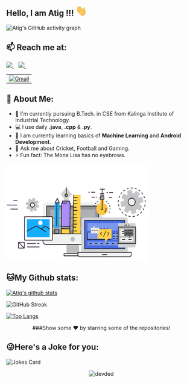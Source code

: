 ## Hello, I am Atig !!! <img src="https://raw.githubusercontent.com/ABSphreak/ABSphreak/master/gifs/Hi.gif" width="30px">


![Atig's GitHub activity graph](https://activity-graph.herokuapp.com/graph?username=AtigPurohit&theme=react-dark&hide_border=true&area=true)

## 📫 Reach me at:

<table>
  <tr>
    <a href="https://www.linkedin.com/in/atig-purohit-a83233183/">
    <img src="https://img.shields.io/badge/linkedin-%230077B5.svg?&style=for-the-badge&logo=linkedin&logoColor=white" />
  </a>&nbsp;&nbsp;
   <td><a href="mailto:itsthechamp0074@gmail.com"><img src="https://img.shields.io/badge/Gmail-D14836?style=for-the-badge&logo=gmail&logoColor=white" alt="Gmail"></a></td>
  <a href="https://www.instagram.com/x.___mysterious___.x/">
    <img src="https://img.shields.io/badge/instagram-%23E4405F.svg?&style=for-the-badge&logo=instagram&logoColor=white" />        
  </a>&nbsp;&nbsp;
</table>

## 🤵 About Me:
 
- 🏦 I'm currently pursuing B.Tech. in CSE from Kalinga Institute of Industrial Technology.
- 💻 I use daily **.java**, **.cpp** & **.py**.
- 🌱 I am currently learning basics of **Machine Learning** and **Android Development**.
- 💬 Ask me about Cricket, Football and Gaming.
- ⚡ Fun fact: The Mona Lisa has no eyebrows.  

<img align="bottom" alt="GIF" src="https://github.com/AtigPurohit/AtigPurohit/blob/main/ColorlessBitesizedKob-max-1mb.gif" width="378" height="253" />


## 🐱My Github stats:

<a href="https://github.com/AtigPurohit">
 <img align="center" src="https://github-readme-stats.vercel.app/api?username=AtigPurohit&show_icons=true&theme=dark&line_height=27&title_color=2EDDD5&bg_color=000000&hide_border=1" alt="Atig's github stats"/>
</a>

![GitHub Streak](https://github-readme-streak-stats.herokuapp.com?user=AtigPurohit&theme=great-gatsby&hide_border=true&sideNums=2EDDD5&background=000000&ring=1CC6DD&border=DD2727&currStreakNum=2ACBDD)

[![Top Langs](https://github-readme-stats.vercel.app/api/top-langs/?username=AtigPurohit&layout=compact&text_color=daf7dc&bg_color=000000)](https://github.com/anuraghazra/github-readme-stats)

<div align="center">
  
###Show some ❤️ by starring some of the repositories!

</div>

## 😜Here's a Joke for you:
<img align="center" src="https://readme-jokes.vercel.app/api" alt="Jokes Card" />

<br>
<p align="center"> <img src="https://komarev.com/ghpvc/?username=AtigPurohit" alt="devded" /> </p>
